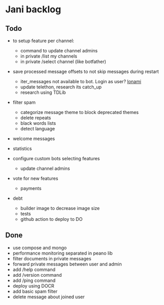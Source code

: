 # Jani backlog

## Todo

- to setup feature per channel:
  - command to update channel admins
  - in private /list my channels
  - in private /select channel (like botfather)

- save processed message offsets to not skip messages during restart
  - iter_messages not available to bot. Login as user? [lonami](https://t.me/TelethonChat/312114)
  - update telethon, research its catch_up
  - research using TDLib

- filter spam
  - categorize message theme to block deprecated themes
  - delete repeats
  - black words lists
  - detect language

- welcome messages

- statistics

- configure custom bots selecting features
  - update channel admins

- vote for new features
  - payments

- debt
  - builder image to decrease image size
  - tests
  - github action to deploy to DO

## Done

- use compose and mongo
- performance monitoring separated in peano lib
- filter documents in private messages
- forward private messages between user and admin
- add /help command
- add /version command
- add /ping command
- deploy using DOCR
- add basic spam filter
- delete message about joined user
